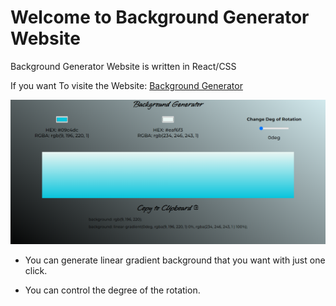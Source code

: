 # Welcome to Background Generator Website

Background Generator Website is written in React/CSS

If you want To visite the Website: [Background Generator](https://competent-clarke-6aa3b2.netlify.app/)

![alt text](./src/assets/images/preview.png)

- You can generate linear gradient background that you want with just one click.

- You can control the degree of the rotation.
